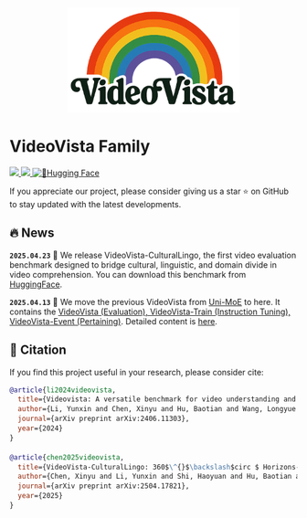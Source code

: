 
<div align="center">
  <img src="VideoVista-CulturalLingo/asset/VideoVista_no_bg_s.png" alt="VideoVista Logo" width="300"/>
</div>

#  VideoVista Family



<a src="https://img.shields.io/badge/cs.CV-2406.11303-b31b1b?logo=arxiv&logoColor=red" href="https://arxiv.org/abs/2406.11303"> <img src="https://img.shields.io/badge/cs.CV-2406.11303-b31b1b?logo=arxiv&logoColor=red">
</a> 
<a src="https://img.shields.io/badge/cs.CV-2406.11303-b31b1b?logo=arxiv&logoColor=red" href="https://arxiv.org/abs/2504.17821"> <img src="https://img.shields.io/badge/cs.CV-2504.17821-b31b1b?logo=arxiv&logoColor=red">
</a>
[![🤗Hugging Face](https://img.shields.io/badge/🤗Hugging_Face-VideoVista-yellow)](https://huggingface.co/collections/Uni-MoE/videovista-67f397b7eddc81cb207228a2)

If you appreciate our project, please consider giving us a star ⭐ on GitHub to stay updated with the latest developments.

## 🔥 News

**`2025.04.23`** 🚀 We release VideoVista-CulturalLingo, the first video evaluation benchmark designed to bridge cultural, linguistic, and domain divide in video comprehension. You can download this benchmark from [HuggingFace](https://huggingface.co/datasets/Uni-MoE/VideoVista-CulturalLingo).

**`2025.04.13`** 🎉 We move the previous VideoVista from [Uni-MoE](https://github.com/HITsz-TMG/UMOE-Scaling-Unified-Multimodal-LLMs) to here. It contains the [VideoVista (Evaluation), VideoVista-Train (Instruction Tuning), VideoVista-Event (Pertaining)](https://huggingface.co/collections/Uni-MoE/videovista-67f397b7eddc81cb207228a2). Detailed content is [here](https://github.com/HITsz-TMG/VideoVista/tree/main/VideoVista).




## :page_facing_up: Citation
If you find this project useful in your research, please consider cite:
```bibtex
@article{li2024videovista,
  title={Videovista: A versatile benchmark for video understanding and reasoning},
  author={Li, Yunxin and Chen, Xinyu and Hu, Baotian and Wang, Longyue and Shi, Haoyuan and Zhang, Min},
  journal={arXiv preprint arXiv:2406.11303},
  year={2024}
}

@article{chen2025videovista,
  title={VideoVista-CulturalLingo: 360$\^{}$\backslash$circ $ Horizons-Bridging Cultures, Languages, and Domains in Video Comprehension},
  author={Chen, Xinyu and Li, Yunxin and Shi, Haoyuan and Hu, Baotian and Luo, Wenhan and Wang, Yaowei and Zhang, Min},
  journal={arXiv preprint arXiv:2504.17821},
  year={2025}
}
```
